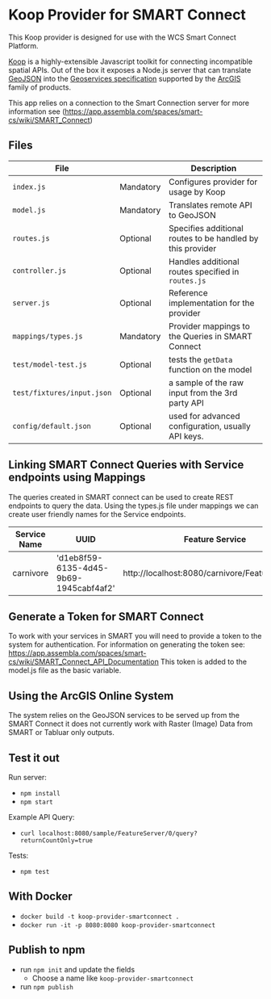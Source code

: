 # Koop Provider for SMART Connect
This Koop provider is designed for use with the WCS Smart Connect Platform.

[Koop](https://github.com/koopjs/koop) is a highly-extensible Javascript toolkit for connecting incompatible spatial APIs. Out of the box it exposes a Node.js server that can translate [GeoJSON](http://geojson.org/) into the [Geoservices specification](https://geoservices.github.io) supported by the [ArcGIS](http://www.esri.com/arcgis/about-arcgis) family of products. 

This app relies on a connection to the Smart Connection server for more information see (https://app.assembla.com/spaces/smart-cs/wiki/SMART_Connect)

## Files

| File | | Description |
| --- | --- | --- |
| `index.js` | Mandatory | Configures provider for usage by Koop |
| `model.js` | Mandatory | Translates remote API to GeoJSON |
| `routes.js` | Optional | Specifies additional routes to be handled by this provider |
| `controller.js` | Optional | Handles additional routes specified in `routes.js` |
| `server.js` | Optional | Reference implementation for the provider |
| `mappings/types.js` | Mandatory | Provider mappings to the Queries in SMART Connect |
| `test/model-test.js` | Optional | tests the `getData` function on the model |
| `test/fixtures/input.json` | Optional | a sample of the raw input from the 3rd party API |
| `config/default.json` | Optional | used for advanced configuration, usually API keys. |

## Linking SMART Connect Queries with Service endpoints using Mappings
The queries created in SMART connect can be used to create REST endpoints to query the data.  Using the types.js file under mappings we can create user friendly names for the Service endpoints.

| Service Name | UUID | Feature Service |
| --- | --- | --- |
|  carnivore | 'd1eb8f59-6135-4d45-9b69-1945cabf4af2' | http://localhost:8080/carnivore/FeatureServer/0 |

## Generate a Token for SMART Connect
To work with your services in SMART you will need to provide a token to the system for authentication.  For information on generating the token see:  https://app.assembla.com/spaces/smart-cs/wiki/SMART_Connect_API_Documentation
This token is added to the model.js file as the basic variable.

## Using the ArcGIS Online System
The system relies on the GeoJSON services to be served up from the SMART Connect it does not currently work with Raster (Image) Data from SMART or Tabluar only outputs.


## Test it out
Run server:
- `npm install`
- `npm start`

Example API Query:
- `curl localhost:8080/sample/FeatureServer/0/query?returnCountOnly=true`

Tests:
- `npm test`

## With Docker

- `docker build -t koop-provider-smartconnect .`
- `docker run -it -p 8080:8080 koop-provider-smartconnect`

## Publish to npm
- run `npm init` and update the fields
  - Choose a name like `koop-provider-smartconnect`
- run `npm publish`
